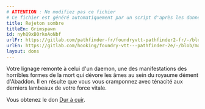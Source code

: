 ```yaml
---
# ATTENTION : Ne modifiez pas ce fichier
# Ce fichier est généré automatiquement par un script d'après les données du module Foundry VTT officiel et de sa traduction
title: Rejeton sombre
titleEn: Grimspawn
id: nyhQ9xB0rkoAoNbf
urlFr: https://gitlab.com/pathfinder-fr/foundryvtt-pathfinder2-fr/-/blob/master/data/feats/nyhQ9xB0rkoAoNbf.htm
urlEn: https://gitlab.com/hooking/foundry-vtt---pathfinder-2e/-/blob/master/packs/data/feats.db/grimspawn.json
layout: dons
---
```

Votre lignage remonte à celui d'un daemon, une des manifestations des horribles formes de la mort qui dévore les âmes au sein du royaume dément d'Abaddon. Il en résulte que vous vous cramponnez avec ténacité aux derniers lambeaux de votre force vitale.

Vous obtenez le don [Dur à cuir](dur-à-cuir.md).
